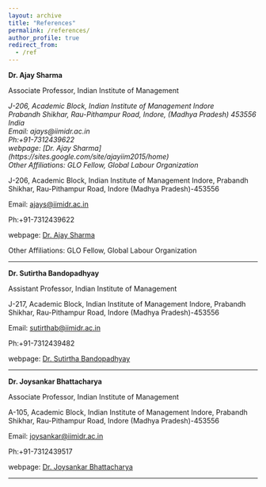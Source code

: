 ```yaml
---
layout: archive
title: "References"
permalink: /references/
author_profile: true
redirect_from:
  - /ref
---
```


**Dr. Ajay Sharma**

Associate Professor, Indian Institute of Management

<address>
  J-206, Academic Block, Indian Institute of Management Indore<br /> Prabandh Shikhar, Rau-Pithampur Road, Indore, (Madhya Pradesh) 453556<br /> India<br /> Email: ajays@iimidr.ac.in<br /> Ph:+91-7312439622<br /> webpage: [Dr. Ajay Sharma](https://sites.google.com/site/ajayiim2015/home) <br />Other Affiliations: GLO Fellow, Global Labour Organization
</address>

J-206, Academic Block, Indian Institute of Management Indore, Prabandh Shikhar, Rau-Pithampur Road, Indore (Madhya Pradesh)-453556

Email: ajays@iimidr.ac.in

Ph:+91-7312439622

webpage: [Dr. Ajay Sharma](https://sites.google.com/site/ajayiim2015/home) 

Other Affiliations: GLO Fellow, Global Labour Organization

------

**Dr. Sutirtha Bandopadhyay**


Assistant Professor, Indian Institute of Management

J-217, Academic Block, Indian Institute of Management Indore, Prabandh Shikhar, Rau-Pithampur Road, Indore (Madhya Pradesh)-453556

Email: sutirthab@iimidr.ac.in

Ph:+91-7312439482

webpage: [Dr. Sutirtha Bandopadhyay](https://iimidr.ac.in/faculty/full-time-faculty/sutirtha-bandyopadhyay/)

------

**Dr. Joysankar Bhattacharya**


Associate Professor, Indian Institute of Management

A-105, Academic Block, Indian Institute of Management Indore, Prabandh Shikhar, Rau-Pithampur Road, Indore (Madhya Pradesh)-453556

Email: joysankar@iimidr.ac.in

Ph:+91-7312439517

webpage: [Dr. Joysankar Bhattacharya](https://iimidr.ac.in/faculty/full-time-faculty/joysankar-bhattacharya/)

------
